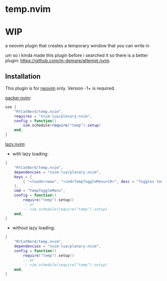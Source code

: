 # temp.nvim

# WIP

a neovim plugin that creates a temporary window that you can write in

um so i kinda made this plugin before i searched it so there is a better plugin: https://github.com/m-demare/attempt.nvim

## Installation
This plugin is for [neovim](https://neovim.io/) only. Version -1+ is required.

[packer.nvim](https://github.com/wbthomason/packer.nvim):
```lua
use {
    "MrCatNerd/temp.nvim",
    requires = "nvim-lua/plenary.nvim",
    config = function()
        vim.schedule(require("temp").setup)
    end,
}
```

[lazy.nvim](https://github.com/folke/lazy.nvim):
- with lazy loading:
```lua
{
    "MrCatNerd/temp.nvim",
    dependencies = "nvim-lua/plenary.nvim",
    keys = {
        { "<leader>www", "<cmd>TempToggleMenu<CR>", desc = "Toggles temp.nvim menu" },
    },
    cmd = "TempToggleMenu",
    config = function()
        require("temp").setup()
        -- or
        -- vim.schedule(require("temp").setup)
    end,
}
```
- without lazy loading:
```lua
{
    "MrCatNerd/temp.nvim",
    dependencies = "nvim-lua/plenary.nvim",
    config = function()
        require("temp").setup()
        -- or
        -- vim.schedule(require("temp").setup)
    end,
}
```
